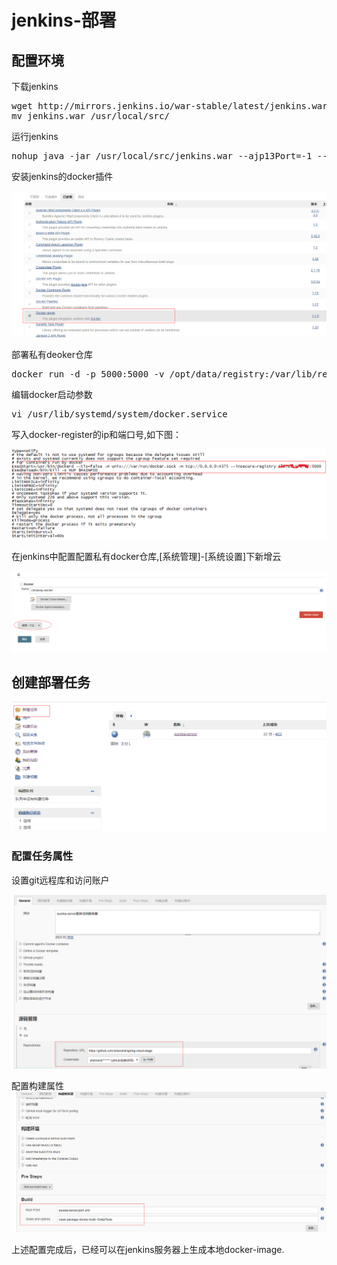# jenkins-部署

## 配置环境

下载jenkins
<pre>
wget http://mirrors.jenkins.io/war-stable/latest/jenkins.war
mv jenkins.war /usr/local/src/
</pre>

运行jenkins
<pre>
nohup java -jar /usr/local/src/jenkins.war --ajp13Port=-1 --httpPort=8089 &
</pre>

安装jenkins的docker插件

![image](https://github.com/shenxinli/jenkins-/blob/master/jenkins-docker-plugin.png)

部署私有deoker仓库
<pre>
docker run -d -p 5000:5000 -v /opt/data/registry:/var/lib/registry  registry
</pre>

编辑docker启动参数
<pre>
vi /usr/lib/systemd/system/docker.service
</pre>
写入docker-register的ip和端口号,如下图：

![image](https://github.com/shenxinli/jenkins-/blob/master/modify-docker-service.png)

在jenkins中配置配置私有docker仓库,[系统管理]-[系统设置]下新增云

![image](https://github.com/shenxinli/jenkins-/blob/master/jenkins-docker-instance.png)

## 创建部署任务

![image](https://github.com/shenxinli/jenkins-/blob/master/new-jenkins-task.png)

### 配置任务属性
设置git远程库和访问账户

![image](https://github.com/shenxinli/jenkins-/blob/master/jenkins-task-properties.png)

配置构建属性
![image](https://github.com/shenxinli/jenkins-/blob/master/jenkins-task-build.png)

上述配置完成后，已经可以在jenkins服务器上生成本地docker-image.
